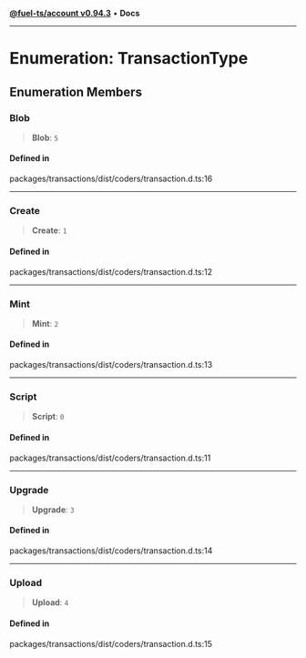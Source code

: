 [**@fuel-ts/account v0.94.3**](../index.md) • **Docs**

***

# Enumeration: TransactionType

## Enumeration Members

### Blob

> **Blob**: `5`

#### Defined in

packages/transactions/dist/coders/transaction.d.ts:16

***

### Create

> **Create**: `1`

#### Defined in

packages/transactions/dist/coders/transaction.d.ts:12

***

### Mint

> **Mint**: `2`

#### Defined in

packages/transactions/dist/coders/transaction.d.ts:13

***

### Script

> **Script**: `0`

#### Defined in

packages/transactions/dist/coders/transaction.d.ts:11

***

### Upgrade

> **Upgrade**: `3`

#### Defined in

packages/transactions/dist/coders/transaction.d.ts:14

***

### Upload

> **Upload**: `4`

#### Defined in

packages/transactions/dist/coders/transaction.d.ts:15

